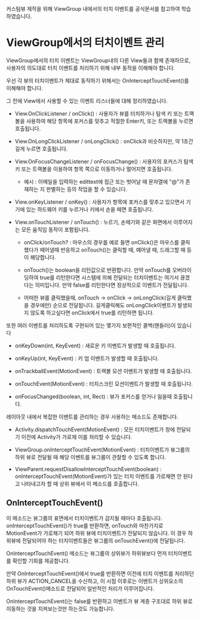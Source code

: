 커스텀뷰 제작을 위해 ViewGroup 내에서의 터치 이벤트를 공식문서를 참고하여 학습하였습니다.

# ViewGroup에서의 터치이벤트 관리

ViewGroup에서의 터치 이벤트는 ViewGroup내의 다른 View들과 함께 존재하므로, 사용자의 의도대로 터치 이벤트를 처리하기 위해 내부 동작을 이해해야 합니다.

우선 각 뷰의 터치이벤트가 제대로 동작하기 위해서는 OnInterceptTouchEvent()를 이해해야 합니다.

그 전에 View에서 사용할 수 있는 이벤트 리스너들에 대해 정리하였습니다.

- View.OnClickListener / onClick()  : 사용자가 뷰를 터치하거나 탐색 키 또는 트랙볼을 사용하여 해당 항목에 포커스를 맞추고 적절한 Enter키, 또는 트랙볼을 누르면 호출됩니다.

- View.OnLongClickListener / onLongClick() : onClick과 비슷하지만, 약 1초간 길게 누르면 호출됩니다.

- View.OnFocusChangeListener / onFocusChange() : 사용자의 포커스가 탐색 키 또는 트랙볼을 이용하여 항목 쪽으로 이동하거나 멀어지면 호출됩니다.

  - 예시 : 이메일을 입력하는 edittext에 접근 또는 벗어날 때 문자열에 "@"가 존재하는 지 판별하는 등의 작업을 할 수 있습니다.

- View.onKeyListener / onKey() : 사용자가 항목에 포커스를 맞추고 있으면서 기기에 있는 하드웨어 키를 누르거나 키에서 손을 떼면 호출됩니다.

- View.onTouchListener / onTouch() : 누르기, 손떼기와 같은 화면에서 이루어지는 모든 움직임 동작이 포함됩니다.

  - onClick/onTouch? : 마우스의 경우를 예로 들면 onClick()은 마우스를 클릭했다가 떼어낼때 반응하고 onTouch()는 클릭할 때, 뗴어낼 때, 드래그할 때 등이 해당합니다.
  
  - onTouch()는 boolean을 리턴값으로 반환합니다. 만약 onTouch를 오버라이딩하여 true를 리턴한다면 시스템에 의해 전달되는 터치이벤트는 여기서 끊겠다는 의미입니다. 만약 false를 리턴한다면 정상적으로 이벤트가 전달됩니다.
  
  - 어떠한 뷰를 클릭했을때, onTouch -> onClick -> onLongClick(길게 클릭했을 경우에만) 순으로 전달됩니다. 길게클릭해도 onLongClick이벤트가 발생되지 않도록 하고싶다면 onClick에서 true를 리턴하면 됩니다.
  
또한 여러 이벤트를 처리하도록 구현되어 있는 몇가지 보편적인 콜백(핸들러)이 있습니다

- onKeyDown(int, KeyEvent) : 새로운 키 이벤트가 발생할 때 호출됩니다.

- onKeyUp(int, KeyEvent) : 키 업 이벤트가 발생할 때 호출됩니다.

- onTrackballEvent(MotionEvent) : 트랙볼 모션 이벤트가 발생할 때 호출됩니다.

- onTouchEvent(MotionEvent) : 터치스크린 모션이벤트가 발생할 때 호출됩니다.

- onFocusChanged(boolean, int, Rect) : 뷰가 포커스를 얻거나 잃을때 호출됩니다.

레이아웃 내에서 복잡한 이벤트를 관리하는 경우 사용하는 메소드도 존재합니다.

- Activity.dispatchTouchEvent(MotionEvent) : 모든 터치이벤트가 창에 전달되기 이전에 Activity가 가로채 이를 처리할 수 있습니다.

- ViewGroup.onInterceptTouchEvent(MotionEvent) : 터치이벤트가 뷰그룹의 하위 뷰로 전달될 때 해당 이벤트를 뷰그룹이 관찰할 수 있도록 합니다.

- ViewParent.requestDisallowInterceptTouchEvent(boolean) : onInterceptTouchEvent(MotionEvent)가 있는 터치 이벤트를 가로채면 안 된다고 나타내고자 할 때 상위 뷰에서 이 메소드를 호출합니다.

## OnInterceptTouchEvent()

이 메소드는 뷰그룹의 표면에서 터치이벤트가 감지될 때마다 호출됩니다. onInterceptTouchEvent()가 true를 반환하면, onTouch와 마찬가지로 MotionEvent가 가로채기 되어 하위 뷰에 터치이벤트가 전달되지 않습니다. 이 경우 하위뷰에 전달되어야 하는 터치이벤트들은 뷰그룹의 onTouchEvent()에 전달됩니다.

OnInterceptTouchEvent() 메소드는 뷰그룹의 상위뷰가 하위뷰보다 먼저 터치이벤트를 확인할 기회를 제공합니다.

만약 OnInterceptTouchEvent()에서 true를 반환하면 이전에 터치 이벤트를 처리하던 하위 뷰가 ACTION_CANCEL을 수신하고, 이 시점 이후로는 이벤트가 상위요소의 OnTouchEvent()메소드로 전달되어 일반적인 처리가 이루어집니다.

OnInterceptTouchEvent()는 false를 반환하고 이벤트가 뷰 계층 구조대로 하위 뷰로 이동하는 것을 지켜보는것만 하는것도 가능합니다.

